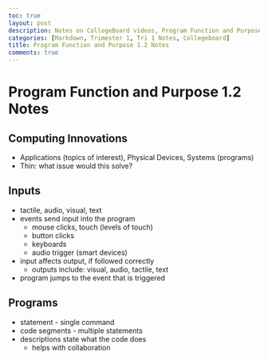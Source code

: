 ```yaml
---
toc: true
layout: post
description: Notes on CollegeBoard videos, Program Function and Purpose 1.2.
categories: [Markdown, Trimester 1, Tri 1 Notes, Collegeboard]
title: Program Function and Purpose 1.2 Notes
comments: true
---
```


# Program Function and Purpose 1.2 Notes

## Computing Innovations
- Applications (topics of interest), Physical Devices, Systems (programs)
- Thin: what issue would this solve?

## Inputs
- tactile, audio, visual, text
- events send input into the program
  - mouse clicks, touch (levels of touch)
  - button clicks
  - keyboards
  - audio trigger (smart devices)
- input affects output, if followed correctly
  - outputs include: visual, audio, tactile, text
- program jumps to the event that is triggered

## Programs
- statement - single command
- code segments - multiple statements
- descriptions state what the code does
  - helps with collaboration